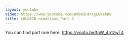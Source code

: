 ```yaml
---
layout: youtube
video: https://www.youtube.com/embed/aYxgLGVekDw
title: LOLNEIN-nimations Part 2
---
```

 You can find part one here: https://youtu.be/tnW_4h1zwT4
